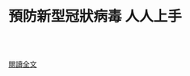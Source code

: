 # 預防新型冠狀病毒 人人上手

<!--more-->
<!--340-->
<br><br/>

[閱讀全文](https://www.canva.com/design/DAEeskoEv3w/x4-YqEeNASGmhx3TTi_xTw/view?website=#2:1)



